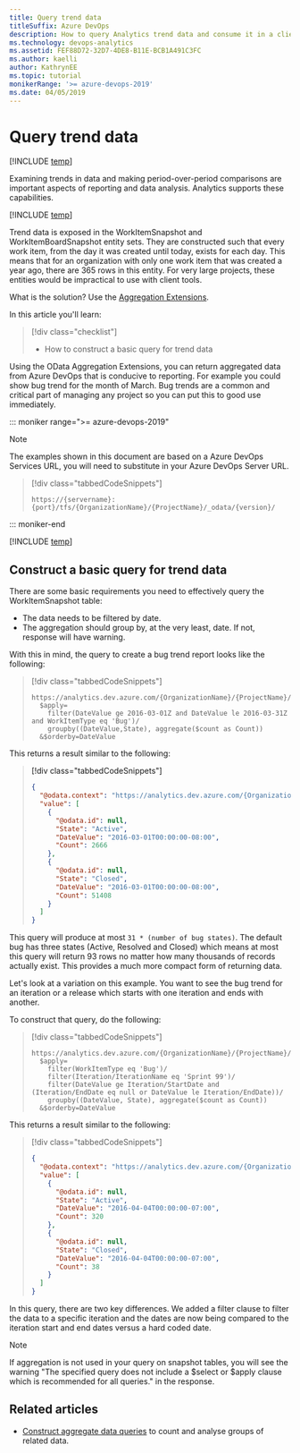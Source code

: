 ```yaml
---
title: Query trend data
titleSuffix: Azure DevOps 
description: How to query Analytics trend data and consume it in a client tool when working from Azure DevOps   
ms.technology: devops-analytics
ms.assetid: FEF88D72-32D7-4DE8-B11E-BCB1A491C3FC
ms.author: kaelli
author: KathrynEE
ms.topic: tutorial
monikerRange: '>= azure-devops-2019'
ms.date: 04/05/2019
---
```


# Query trend data

[!INCLUDE [temp](../includes/version-azure-devops.md)]

Examining trends in data and making period-over-period comparisons are important aspects of reporting and data analysis. Analytics supports these capabilities.

[!INCLUDE [temp](../includes/analytics-preview.md)]

Trend data is exposed in the WorkItemSnapshot and WorkItemBoardSnapshot entity sets. They are constructed such that every work item, from the day it was created until today, exists for each day. This means that for an organization with only one work item that was created a year ago, there are 365 rows in this entity. For very large projects, these entities would be impractical to use with client tools.

What is the solution? Use the [Aggregation Extensions](aggregated-data-analytics.md).

In this article you'll learn:

> [!div class="checklist"]
>
> - How to construct a basic query for trend data

Using the OData Aggregation Extensions, you can return aggregated data from Azure DevOps that is conducive to reporting. For example you could show bug trend for the month of March. Bug trends are a common and critical part of managing any project so you can put this to good use immediately.

::: moniker range=">= azure-devops-2019"

> [!NOTE]
> The examples shown in this document are based on a Azure DevOps Services URL, you will need to substitute in your Azure DevOps Server URL.

> [!div class="tabbedCodeSnippets"]
>
> ```OData
> https://{servername}:{port}/tfs/{OrganizationName}/{ProjectName}/_odata/{version}/
> ```

::: moniker-end

[!INCLUDE [temp](../includes/api-versioning.md)]

<a id="trend-data" />

## Construct a basic query for trend data

There are some basic requirements you need to effectively query the WorkItemSnapshot table:

- The data needs to be filtered by date.
- The aggregation should group by, at the very least, date. If not, response will have warning.

With this in mind, the query to create a bug trend report looks like the following:

> [!div class="tabbedCodeSnippets"]
>
> ```OData
> https://analytics.dev.azure.com/{OrganizationName}/{ProjectName}/_odata/{version}//WorkItemSnapshot?
>   $apply=
>     filter(DateValue ge 2016-03-01Z and DateValue le 2016-03-31Z and WorkItemType eq 'Bug')/
>     groupby((DateValue,State), aggregate($count as Count))
>   &$orderby=DateValue
> ```

This returns a result similar to the following:

> [!div class="tabbedCodeSnippets"]
>
> ```JSON
> {
>   "@odata.context": "https://analytics.dev.azure.com/{OrganizationName}/{ProjectName}/_odata/{version}//$metadata#WorkItemSnapshot(DateValue,State,Count)",
>   "value": [
>     {
>       "@odata.id": null,
>       "State": "Active",
>       "DateValue": "2016-03-01T00:00:00-08:00",
>       "Count": 2666
>     },
>     {
>       "@odata.id": null,
>       "State": "Closed",
>       "DateValue": "2016-03-01T00:00:00-08:00",
>       "Count": 51408
>     }
>   ]
> }
> ```

This query will produce at most `31 * (number of bug states)`. The default bug has three states
(Active, Resolved and Closed) which means at most this query will return 93 rows no matter
how many thousands of records actually exist. This provides a much more compact form of returning data.

Let's look at a variation on this example. You want to see the bug trend for an iteration or a release which starts with one iteration and ends with another.

To construct that query, do the following:

> [!div class="tabbedCodeSnippets"]
>
> ```OData
> https://analytics.dev.azure.com/{OrganizationName}/{ProjectName}/_odata/{version}//WorkItemSnapshot?
>   $apply=
>     filter(WorkItemType eq 'Bug')/
>     filter(Iteration/IterationName eq 'Sprint 99')/
>     filter(DateValue ge Iteration/StartDate and (Iteration/EndDate eq null or DateValue le Iteration/EndDate))/
>     groupby((DateValue, State), aggregate($count as Count))
>   &$orderby=DateValue
> ```

This returns a result similar to the following:

> [!div class="tabbedCodeSnippets"]
>
> ```JSON
> {
>   "@odata.context": "https://analytics.dev.azure.com/{OrganizationName}/{ProjectName}/_odata/{version}//$metadata#WorkItemSnapshot(DateValue,State,Count)",
>   "value": [
>     {
>       "@odata.id": null,
>       "State": "Active",
>       "DateValue": "2016-04-04T00:00:00-07:00",
>       "Count": 320
>     },
>     {
>       "@odata.id": null,
>       "State": "Closed",
>       "DateValue": "2016-04-04T00:00:00-07:00",
>       "Count": 38
>     }
>   ]
> }
> ```

In this query, there are two key differences. We added a filter clause to filter the data to a specific iteration and the dates are now being compared to the iteration start and end dates versus a hard coded date.

> [!NOTE]  
> If aggregation is not used in your query on snapshot tables, you will see the warning "The specified query does not include a $select or $apply clause which is recommended for all queries." in the response.

## Related articles

- [Construct aggregate data queries](aggregated-data-analytics.md) to count and analyse groups of related data.
